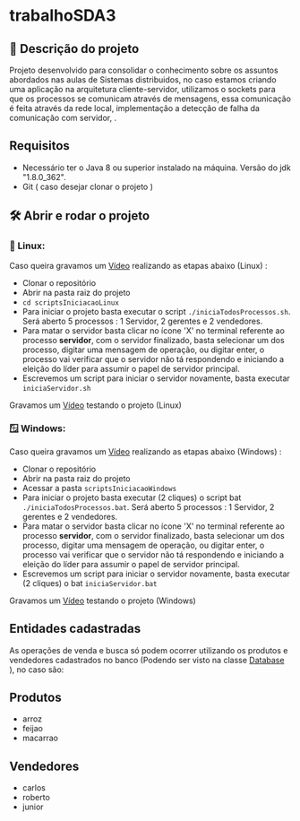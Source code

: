 # trabalhoSDA3

## 📁 Descrição do projeto
Projeto desenvolvido para consolidar o conhecimento sobre os assuntos abordados nas aulas de Sistemas distribuidos, no caso estamos criando uma aplicação na arquitetura cliente-servidor, utilizamos o sockets para que os processos se comunicam através de mensagens, essa comunicação é feita através da rede local, implementação a detecção de falha da comunicação com servidor, . 

## Requisitos
- Necessário ter o Java 8 ou superior instalado na máquina. Versão do jdk "1.8.0_362".
- Git ( caso desejar clonar o projeto ) 

## 🛠️ Abrir e rodar o projeto

### 🐧 Linux:
Caso queira gravamos um [Vídeo](https://drive.google.com/file/d/14DNM64LpQYE9q8KR5HHowkntDMpV7gh0/view) realizando as etapas abaixo (Linux) :
- Clonar o repositório
- Abrir na pasta raiz do projeto
- `cd scriptsIniciacaoLinux`
- Para iniciar o projeto basta executar o script `./iniciaTodosProcessos.sh`. Será aberto 5 processos : 1 Servidor, 2 gerentes e 2 vendedores.
- Para matar o servidor basta clicar no ícone 'X' no terminal referente ao processo **servidor**, com o servidor finalizado, basta selecionar um dos processo, digitar uma mensagem de operação, ou digitar enter, o processo vai verificar que o servidor não tá respondendo e iniciando a eleição do líder para assumir o papel de servidor principal.
- Escrevemos um script para iniciar o servidor novamente, basta executar `iniciaServidor.sh`   

Gravamos um [Vídeo](https://drive.google.com/file/d/1QdLnvW0hrELT_wSSOe0t58Mk5pI0XbmP/view) testando o projeto (Linux)

### 🪟 Windows:
Caso queira gravamos um [Vídeo]() realizando as etapas abaixo (Windows) :
- Clonar o repositório
- Abrir na pasta raiz do projeto
- Acessar a pasta `scriptsIniciacaoWindows`
- Para iniciar o projeto basta executar (2 cliques) o script bat `./iniciaTodosProcessos.bat`. Será aberto 5 processos : 1 Servidor, 2 gerentes e 2 vendedores.
-  Para matar o servidor basta clicar no ícone 'X' no terminal referente ao processo **servidor**, com o servidor finalizado, basta selecionar um dos processo, digitar uma mensagem de operação, ou digitar enter, o processo vai verificar que o servidor não tá respondendo e iniciando a eleição do líder para assumir o papel de servidor principal.
- Escrevemos um script para iniciar o servidor novamente, basta executar (2 cliques) o bat `iniciaServidor.bat`

Gravamos um [Vídeo]() testando o projeto (Windows)

## Entidades cadastradas 
As operações de venda e busca só podem ocorrer utilizando os produtos e vendedores cadastrados no banco (Podendo ser visto na classe [Database](https://github.com/WillianR381/trabalhoSDA3/blob/main/src/main/java/com/mycompany/trabalhosda3/config/Database.java#L80) ), no caso são:

## Produtos
- arroz
- feijao
- macarrao

## Vendedores
- carlos
- roberto
- junior
